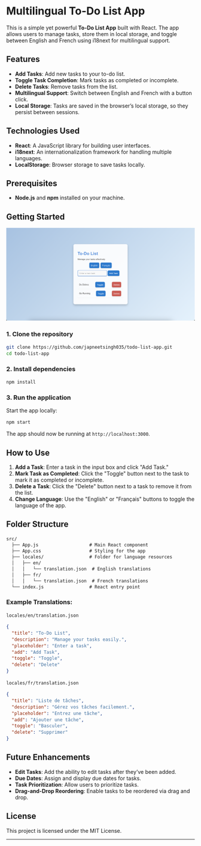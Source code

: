 # Multilingual To-Do List App

This is a simple yet powerful **To-Do List App** built with React. The app allows users to manage tasks, store them in local storage, and toggle between English and French using i18next for multilingual support.

## Features

- **Add Tasks**: Add new tasks to your to-do list.
- **Toggle Task Completion**: Mark tasks as completed or incomplete.
- **Delete Tasks**: Remove tasks from the list.
- **Multilingual Support**: Switch between English and French with a button click.
- **Local Storage**: Tasks are saved in the browser’s local storage, so they persist between sessions.

## Technologies Used

- **React**: A JavaScript library for building user interfaces.
- **i18next**: An internationalization framework for handling multiple languages.
- **LocalStorage**: Browser storage to save tasks locally.

## Prerequisites

- **Node.js** and **npm** installed on your machine.

## Getting Started
![Screenshot](<todo-list-app/src/assets/Screenshot 2024-09-11 at 4.11.56 PM.png>)

### 1. Clone the repository

```bash
git clone https://github.com/japneetsingh035/todo-list-app.git
cd todo-list-app
```

### 2. Install dependencies

```bash
npm install
```

### 3. Run the application

Start the app locally:

```bash
npm start
```

The app should now be running at `http://localhost:3000`.

## How to Use

1. **Add a Task**: Enter a task in the input box and click "Add Task."
2. **Mark Task as Completed**: Click the "Toggle" button next to the task to mark it as completed or incomplete.
3. **Delete a Task**: Click the "Delete" button next to a task to remove it from the list.
4. **Change Language**: Use the "English" or "Français" buttons to toggle the language of the app.

## Folder Structure

```plaintext
src/
  ├── App.js                   # Main React component
  ├── App.css                  # Styling for the app
  ├── locales/                 # Folder for language resources
  │   ├── en/
  │   │   └── translation.json  # English translations
  │   ├── fr/
  │   │   └── translation.json  # French translations
  └── index.js                 # React entry point
```

### Example Translations:

`locales/en/translation.json`
```json
{
  "title": "To-Do List",
  "description": "Manage your tasks easily.",
  "placeholder": "Enter a task",
  "add": "Add Task",
  "toggle": "Toggle",
  "delete": "Delete"
}
```

`locales/fr/translation.json`
```json
{
  "title": "Liste de tâches",
  "description": "Gérez vos tâches facilement.",
  "placeholder": "Entrez une tâche",
  "add": "Ajouter une tâche",
  "toggle": "Basculer",
  "delete": "Supprimer"
}
```

## Future Enhancements

- **Edit Tasks**: Add the ability to edit tasks after they’ve been added.
- **Due Dates**: Assign and display due dates for tasks.
- **Task Prioritization**: Allow users to prioritize tasks.
- **Drag-and-Drop Reordering**: Enable tasks to be reordered via drag and drop.

## License

This project is licensed under the MIT License.

---

